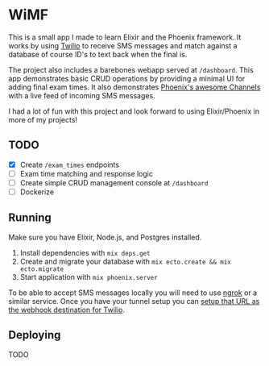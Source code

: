 # WiMF

This is a small app I made to learn Elixir and the Phoenix framework. It works by
using [Twilio](https://www.twilio.com/) to receive SMS messages and match against
a database of course ID's to text back when the final is.

The project also includes a barebones webapp served at `/dashboard`. This app
demonstrates basic CRUD operations by providing a minimal UI for adding final exam times.
It also demonstrates [Phoenix's awesome Channels](http://www.phoenixframework.org/docs/channels) with a live feed of incoming
SMS messages.

I had a lot of fun with this project and look forward to using Elixir/Phoenix in
more of my projects!

## TODO

- [x] Create `/exam_times` endpoints
- [ ] Exam time matching and response logic
- [ ] Create simple CRUD management console at `/dashboard`
- [ ] Dockerize

## Running

Make sure you have Elixir, Node.js, and Postgres installed.

1. Install dependencies with `mix deps.get`
2. Create and migrate your database with `mix ecto.create && mix ecto.migrate`
3. Start application with `mix phoenix.server`

To be able to accept SMS messages locally you will need to use [ngrok](https://ngrok.com/)
or a similar service. Once you have your tunnel setup you can [setup that URL as the
webhook destination for Twilio](https://www.twilio.com/docs/quickstart/php/sms/hello-monkey).

## Deploying

TODO
